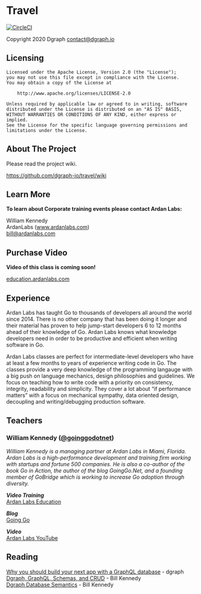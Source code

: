 # Travel

[![CircleCI](https://circleci.com/gh/dgraph-io/travel.svg?style=svg)](https://circleci.com/gh/dgraph-io/travel)

Copyright 2020 Dgraph
contact@dgraph.io

## Licensing

```
Licensed under the Apache License, Version 2.0 (the "License");
you may not use this file except in compliance with the License.
You may obtain a copy of the License at

    http://www.apache.org/licenses/LICENSE-2.0

Unless required by applicable law or agreed to in writing, software
distributed under the License is distributed on an "AS IS" BASIS,
WITHOUT WARRANTIES OR CONDITIONS OF ANY KIND, either express or implied.
See the License for the specific language governing permissions and
limitations under the License.
```

## About The Project

Please read the project wiki.

https://github.com/dgraph-io/travel/wiki

## Learn More

**To learn about Corporate training events please contact Ardan Labs:**

William Kennedy  
ArdanLabs (www.ardanlabs.com)  
bill@ardanlabs.com  

## Purchase Video

**Video of this class is coming soon!**

[education.ardanlabs.com](https://education.ardanlabs.com)

## Experience

Ardan Labs has taught Go to thousands of developers all around the world since 2014. There is no other company that has been doing it longer and their material has proven to help jump-start developers 6 to 12 months ahead of their knowledge of Go. Ardan Labs knows what knowledge developers need in order to be productive and efficient when writing software in Go.

Ardan Labs classes are perfect for intermediate-level developers who have at least a few months to years of experience writing code in Go. The classes provide a very deep knowledge of the programming langauge with a big push on language mechanics, design philosophies and guidelines. We focus on teaching how to write code with a priority on consistency, integrity, readability and simplicity. They cover a lot about “if performance matters” with a focus on mechanical sympathy, data oriented design, decoupling and writing/debugging production software.

## Teachers

### William Kennedy ([@goinggodotnet](https://twitter.com/goinggodotnet))  

_William Kennedy is a managing partner at Ardan Labs in Miami, Florida. Ardan Labs is a high-performance development and training firm working with startups and fortune 500 companies. He is also a co-author of the book Go in Action, the author of the blog GoingGo.Net, and a founding member of GoBridge which is working to increase Go adoption through diversity._

_**Video Training**_  
[Ardan Labs Education](https://education.ardanlabs.com)

_**Blog**_  
[Going Go](https://www.ardanlabs.com/blog/)    

_**Video**_  
[Ardan Labs YouTube](https://youtube.ardanlabs.com)  

## Reading

[Why you should build your next app with a GraphQL database](https://dgraph.io/blog/post/graphdb-for-your-next-app/) - dgraph  
[Dgraph, GraphQL, Schemas, and CRUD](https://www.ardanlabs.com/blog/2020/05/dgraph-graphql-schemas-crud.html) - Bill Kennedy  
[Dgraph Database Semantics](https://www.ardanlabs.com/blog/2020/06/dgraph-database-semantics.html) - Bill Kennedy  